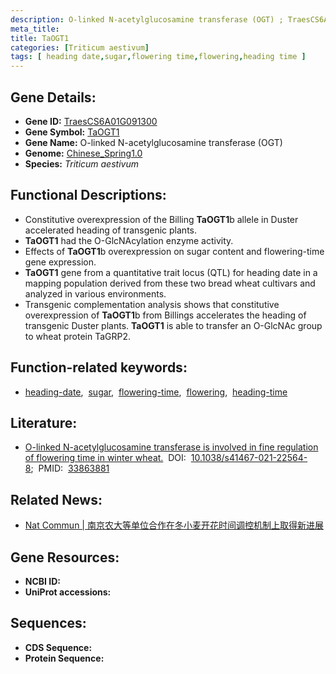 ```yaml
---
description: O-linked N-acetylglucosamine transferase (OGT) ; TraesCS6A01G091300 ; Triticum aestivum
meta_title:
title: TaOGT1
categories: [Triticum aestivum]
tags: [ heading date,sugar,flowering time,flowering,heading time ]
---
```


## Gene Details:
- **Gene ID:**	[TraesCS6A01G091300](https://ensembl.gramene.org/Triticum_aestivum/Gene/Summary?g=TraesCS6A01G091300)
- **Gene Symbol:** <u>TaOGT1</u>
- **Gene Name:** O-linked N-acetylglucosamine transferase (OGT)
- **Genome:** [Chinese_Spring1.0](https://ensembl.gramene.org/Triticum_aestivum/Info/Index)
- **Species:** *Triticum aestivum*

## Functional Descriptions:
   - Constitutive overexpression of the Billing **TaOGT1**b allele in Duster accelerated heading of transgenic plants.
   - **TaOGT1** had the O-GlcNAcylation enzyme activity.
   - Effects of **TaOGT1**b overexpression on sugar content and flowering-time gene expression.
   - **TaOGT1** gene from a quantitative trait locus (QTL) for heading date in a mapping population derived from these two bread wheat cultivars and analyzed in various environments.
   - Transgenic complementation analysis shows that constitutive overexpression of **TaOGT1**b from Billings accelerates the heading of transgenic Duster plants. **TaOGT1** is able to transfer an O-GlcNAc group to wheat protein TaGRP2.

## Function-related keywords:
   - [heading-date](/tags/heading-date/),&nbsp;&nbsp;[sugar](/tags/sugar/),&nbsp;&nbsp;[flowering-time](/tags/flowering-time/),&nbsp;&nbsp;[flowering](/tags/flowering/),&nbsp;&nbsp;[heading-time](/tags/heading-time/)

## Literature:
   - [O-linked N-acetylglucosamine transferase is involved in fine regulation of flowering time in winter wheat.]( https://www.nature.com/articles/s41467-021-22564-8)&nbsp;&nbsp;DOI:&nbsp;&nbsp;[10.1038/s41467-021-22564-8](https://www.nature.com/articles/s41467-021-22564-8);&nbsp;&nbsp;PMID:&nbsp;&nbsp;[33863881](https://pubmed.ncbi.nlm.nih.gov/33863881/)

## Related News:
   - [Nat Commun | 南京农大等单位合作在冬小麦开花时间调控机制上取得新进展](https://mp.weixin.qq.com/s?__biz=Mzg3MDEwNDEyMg==&mid=2247508640&idx=3&sn=95ce8c8fa715c0e54f2aff4709bc7bcd&chksm=ce900ff5f9e786e3af6f0fb3fbebde62f7f3fdb201ea5bcc9db886f024bd2cad9d84024f43e7&scene=27#wechat_redirect)

## Gene Resources:
- **NCBI ID:**  [](https://www.ncbi.nlm.nih.gov/gene/?term=)
- **UniProt accessions:** [](https://www.uniprot.org/uniprotkb//entry)



## Sequences:
- **CDS Sequence:**
- **Protein Sequence:**
